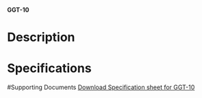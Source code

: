 **GGT-10**

# Description

# Specifications

#Supporting Documents
[Download Specification sheet for GGT-10](/documents/GGT-10.pdf)